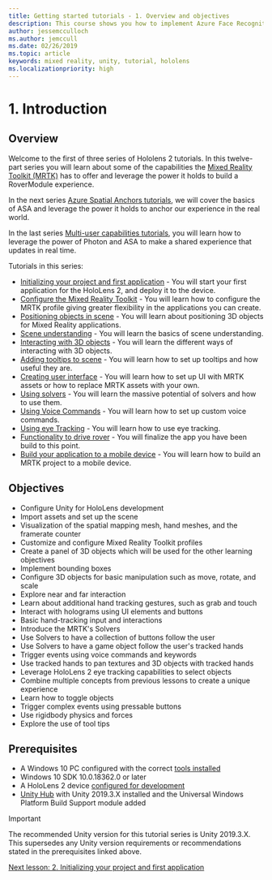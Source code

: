 ```yaml
---
title: Getting started tutorials - 1. Overview and objectives
description: This course shows you how to implement Azure Face Recognition within a mixed reality application.
author: jessemcculloch
ms.author: jemccull
ms.date: 02/26/2019
ms.topic: article
keywords: mixed reality, unity, tutorial, hololens
ms.localizationpriority: high
---
```


<!-- TODO: Sync entire Introduction page with Base and Sharing -->
# 1. Introduction

<!-- TODO: Most likely remove this section, design seems outdated and not seeing it being used in new tutorials. Waiting confirmation from MS
## Device support
-->

## Overview
<!-- TODO: update wording to match the tutorials -->
<!-- TODO: Give overview of the application -->
<!-- TODO: Consider moving info about the other tutorial series to [!TIP] -->
Welcome to the first of three series of Hololens 2 tutorials. In this twelve-part series you will learn about some of the capabilities the <a href="https://github.com/microsoft/MixedRealityToolkit-Unity" target="_blank"> Mixed Reality Toolkit (MRTK)</a> has to offer and leverage the power it holds to build a RoverModule experience.

In the next series [Azure Spatial Anchors tutorials](mr-learning-asa-01.md), we will cover the basics of ASA and leverage the power it holds to anchor our experience in the real world.

In the last series [Multi-user capabilities tutorials](mr-learning-sharing-01.md), you will learn how to leverage the power of Photon and ASA to make a shared experience that updates in real time.

Tutorials in this series:

* [Initializing your project and first application](mr-learning-base-02.md) - You will start your first application for the HoloLens 2, and deploy it to the device.
* [Configure the Mixed Reality Toolkit](mr-learning-base-03.md) - You will learn how to configure the MRTK profile giving greater flexibility in the applications you can create.
* [Positioning objects in scene](mr-learning-base-04.md) - You will learn about positioning 3D objects for Mixed Reality applications.
* [Scene understanding](mr-learning-base-05.md) - You will learn the basics of scene understanding.
* [Interacting with 3D objects](mr-learning-base-06.md) - You will learn the different ways of interacting with 3D objects.
* [Adding tooltips to scene](mr-learning-base-07.md) - You will learn how to set up tooltips and how useful they are.
* [Creating user interface](mr-learning-base-08.md) - You will learn how to set up UI with MRTK assets or how to replace MRTK assets with your own.
* [Using solvers](mr-learning-base-09.md) - You will learn the massive potential of solvers and how to use them.
* [Using Voice Commands](mr-learning-base-10.md) - You will learn how to set up custom voice commands.
* [Using eye Tracking](mr-learning-base-11.md) - You will learn how to use eye tracking.
* [Functionality to drive rover](mr-learning-base-12.md) - You will finalize the app you have been build to this point.
* [Build your application to a mobile device](mr-learning-base-13.md) - You will learn how to build an MRTK project to a mobile device.

## Objectives

<!-- TODO: Update to exact wording used in the following tutorials' Objectives section and add any missing objectives -->
<!-- TODO: see if this list can be condensed -->
* Configure Unity for HoloLens development
* Import assets and set up the scene
* Visualization of the spatial mapping mesh, hand meshes, and the framerate counter
* Customize and configure Mixed Reality Toolkit profiles
* Create a panel of 3D objects which will be used for the other learning objectives
* Implement bounding boxes
* Configure 3D objects for basic manipulation such as move, rotate, and scale
* Explore near and far interaction
* Learn about additional hand tracking gestures, such as grab and touch
* Interact with holograms using UI elements and buttons
* Basic hand-tracking input and interactions
* Introduce the MRTK's Solvers
* Use Solvers to have a collection of buttons follow the user
* Use Solvers to have a game object follow the user's tracked hands
* Trigger events using voice commands and keywords
* Use tracked hands to pan textures and 3D objects with tracked hands
* Leverage HoloLens 2 eye tracking capabilities to select objects
* Combine multiple concepts from previous lessons to create a unique experience
* Learn how to toggle objects
* Trigger complex events using pressable buttons
* Use rigidbody physics and forces
* Explore the use of tool tips

## Prerequisites

* A Windows 10 PC configured with the correct [tools installed](install-the-tools.md)
* Windows 10 SDK 10.0.18362.0 or later
* A HoloLens 2 device [configured for development](using-visual-studio.md#enabling-developer-mode)
* <a href="https://docs.unity3d.com/Manual/GettingStartedInstallingHub.html" target="_blank">Unity Hub</a> with Unity 2019.3.X installed and the Universal Windows Platform Build Support module added

> [!IMPORTANT]
> The recommended Unity version for this tutorial series is Unity 2019.3.X. This supersedes any Unity version requirements or recommendations stated in the prerequisites linked above.

<!-- TODO: Consider adding a 'What you will create' section with animations/images-->
[Next lesson: 2. Initializing your project and first application](mr-learning-base-02.md)
